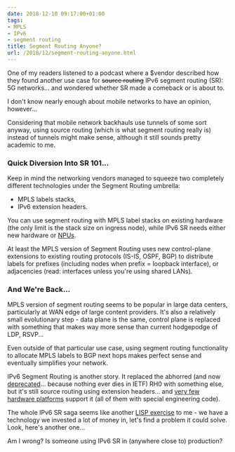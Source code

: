 ```yaml
---
date: 2018-12-10 09:17:00+01:00
tags:
- MPLS
- IPv6
- segment routing
title: Segment Routing Anyone?
url: /2018/12/segment-routing-anyone.html
---
```

One of my readers listened to a podcast where a \$vendor described how they found another use case for ~~source routing~~ IPv6 segment routing (SR): 5G networks... and wondered whether SR made a comeback or is about to.

I don't know nearly enough about mobile networks to have an opinion, however...
<!--more-->
Considering that mobile network backhauls use tunnels of some sort anyway, using source routing (which is what segment routing really is) instead of tunnels might make sense, although it still sounds pretty academic to me.

### Quick Diversion Into SR 101...

Keep in mind the networking vendors managed to squeeze two completely different technologies under the Segment Routing umbrella:

-   MPLS labels stacks,
-   IPv6 extension headers.

You can use segment routing with MPLS label stacks on existing hardware (the only limit is the stack size on ingress node), while IPv6 SR needs either new hardware or [NPUs](https://en.wikipedia.org/wiki/Network_processor).

At least the MPLS version of Segment Routing uses new control-plane extensions to existing routing protocols (IS-IS, OSPF, BGP) to distribute labels for prefixes (including nodes when prefix = loopback interface), or adjacencies (read: interfaces unless you're using shared LANs).

### And We're Back...

MPLS version of segment routing seems to be popular in large data centers, particularly at WAN edge of large content providers. It's also a relatively small evolutionary step - data plane is the same, control plane is replaced with something that makes way more sense than current hodgepodge of LDP, RSVP...

Even outside of that particular use case, using segment routing functionality to allocate MPLS labels to BGP next hops makes perfect sense and eventually simplifies your network.

IPv6 Segment Routing is another story. It replaced the abhorred (and now [deprecated](https://tools.ietf.org/html/rfc5095)... because nothing ever dies in IETF) RH0 with something else, but it's still source routing using extension headers... and [very few hardware platforms](https://tools.ietf.org/id/draft-filsfils-spring-srv6-interop-00.html) support it (all of them with special engineering code).

The whole IPv6 SR saga seems like another [LISP exercise](https://blog.ipspace.net/2017/09/why-is-cisco-pushing-lisp-in-enterprise.html) to me - we have a technology we invested a lot of money in, let's find a problem it could solve. Look, here's another one...

Am I wrong? Is someone using IPv6 SR in (anywhere close to) production?
